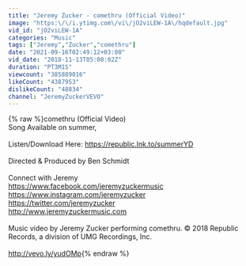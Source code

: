 ```yaml
---
title: "Jeremy Zucker - comethru (Official Video)"
image: "https:\/\/i.ytimg.com\/vi\/jO2viLEW-1A\/hqdefault.jpg"
vid_id: "jO2viLEW-1A"
categories: "Music"
tags: ["Jeremy","Zucker","comethru"]
date: "2021-09-16T02:49:12+03:00"
vid_date: "2018-11-13T05:00:02Z"
duration: "PT3M1S"
viewcount: "385889016"
likeCount: "4387953"
dislikeCount: "48834"
channel: "JeremyZuckerVEVO"
---
```

{% raw %}comethru (Official Video)<br />Song Available on summer,<br /><br />Listen/Download Here: <a rel="nofollow" target="blank" href="https://republic.lnk.to/summerYD">https://republic.lnk.to/summerYD</a><br /><br />Directed &amp; Produced by Ben Schmidt<br /><br />Connect with Jeremy<br /><a rel="nofollow" target="blank" href="https://www.facebook.com/jeremyzuckermusic">https://www.facebook.com/jeremyzuckermusic</a><br /><a rel="nofollow" target="blank" href="https://www.instagram.com/jeremyzucker">https://www.instagram.com/jeremyzucker</a><br /><a rel="nofollow" target="blank" href="https://twitter.com/jeremyzucker">https://twitter.com/jeremyzucker</a><br /><a rel="nofollow" target="blank" href="http://www.jeremyzuckermusic.com">http://www.jeremyzuckermusic.com</a><br /><br />Music video by Jeremy Zucker performing comethru. © 2018 Republic Records, a division of UMG Recordings, Inc.<br /><br /><a rel="nofollow" target="blank" href="http://vevo.ly/yudOMp">http://vevo.ly/yudOMp</a>{% endraw %}
